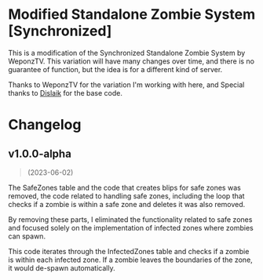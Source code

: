 <h1>Modified Standalone Zombie System [Synchronized]</h1>

This is a modification of the Synchronized Standalone Zombie System by WeponzTV. This variation will have many changes over time, and there is no guarantee of function, but the idea is for a different kind of server.

Thanks to WeponzTV for the variation I'm working with here, and
Special thanks to <a href="https://github.com/Dislaik">Dislaik</a> for the base code.

# Changelog

## v1.0.0-alpha
> (2023-06-02)

The SafeZones table and the code that creates blips for safe zones was removed, the code related to handling safe zones, including the loop that checks if a zombie is within a safe zone and deletes it was also removed.

By removing these parts, I  eliminated the functionality related to safe zones and focused solely on the implementation of infected zones where zombies can spawn.

This code iterates through the InfectedZones table and checks if a zombie is within each infected zone. If a zombie leaves the boundaries of the zone, it would de-spawn automatically.
